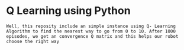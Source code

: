 # Q Learning using Python
	Well, this reposity include an simple instance using Q- Learning Algorithm to find the nearest way to go from 0 to 10. After 1000 episodes, we get an convergence Q matrix and this helps our robot choose the right way
  
